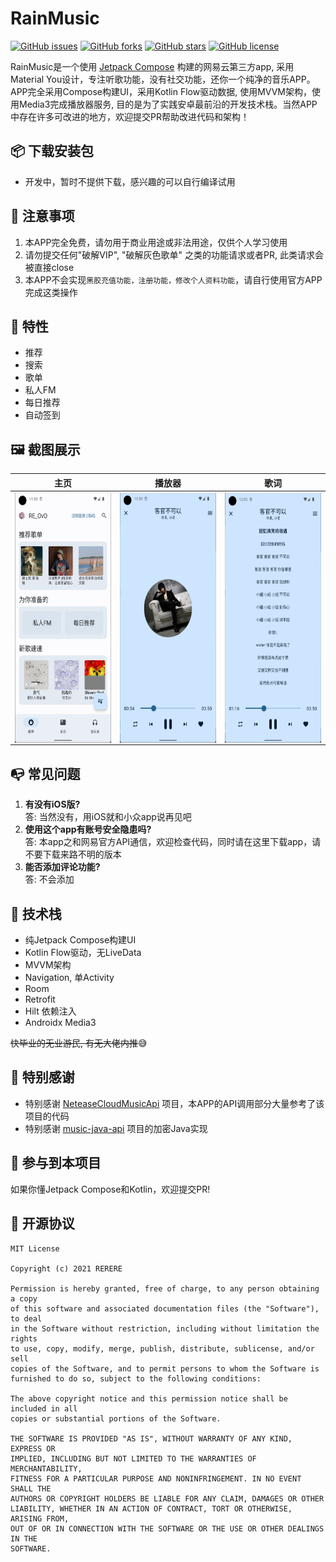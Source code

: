 # RainMusic
[![GitHub issues](https://img.shields.io/github/issues/re-ovo/RainMusic)](https://github.com/re-ovo/RainMusic/issues)
[![GitHub forks](https://img.shields.io/github/forks/re-ovo/RainMusic)](https://github.com/re-ovo/RainMusic/network)
[![GitHub stars](https://img.shields.io/github/stars/re-ovo/RainMusic)](https://github.com/re-ovo/RainMusic/stargazers)
[![GitHub license](https://img.shields.io/github/license/re-ovo/RainMusic)](https://github.com/re-ovo/RainMusic/blob/master/LICENSE)

RainMusic是一个使用 [Jetpack Compose](https://developer.android.com/jetpack/compose) 构建的网易云第三方app, 采用Material You设计，专注听歌功能，没有社交功能，还你一个纯净的音乐APP。   
APP完全采用Compose构建UI，采用Kotlin Flow驱动数据, 使用MVVM架构，使用Media3完成播放器服务, 目的是为了实践安卓最前沿的开发技术栈。当然APP中存在许多可改进的地方，欢迎提交PR帮助改进代码和架构！

## 📦️ 下载安装包
* 开发中，暂时不提供下载，感兴趣的可以自行编译试用

## 👀 注意事项
1. 本APP完全免费，请勿用于商业用途或非法用途，仅供个人学习使用
2. 请勿提交任何"破解VIP", "破解灰色歌单" 之类的功能请求或者PR, 此类请求会被直接close
3. 本APP不会实现`黑胶充值功能，注册功能，修改个人资料功能`，请自行使用官方APP完成这类操作

## 🎯 特性
* 推荐
* 搜索
* 歌单
* 私人FM
* 每日推荐
* 自动签到

## 🖼️ 截图展示
| 主页 | 播放器 | 歌词 |
| ----- | ------| ------|
| <img src="art/index.png" align="left" height="400">| <img src="art/player.png" align="left" height="400">| <img src="art/lyric.png" align="left" height="400"> |

## 📭 常见问题
1. **有没有iOS版?**   
   答: 当然没有，用iOS就和小众app说再见吧
2. **使用这个app有账号安全隐患吗?**   
   答: 本app之和网易官方API通信，欢迎检查代码，同时请在这里下载app，请不要下载来路不明的版本
3. **能否添加评论功能?**   
   答: 不会添加

## 🎲 技术栈
* 纯Jetpack Compose构建UI
* Kotlin Flow驱动，无LiveData
* MVVM架构
* Navigation, 单Activity
* Room
* Retrofit
* Hilt 依赖注入
* Androidx Media3

~~快毕业的无业游民, 有无大佬内推~~😅

## 🤩 特别感谢
* 特别感谢 [NeteaseCloudMusicApi](https://github.com/Binaryify/NeteaseCloudMusicApi) 项目，本APP的API调用部分大量参考了该项目的代码
* 特别感谢 [music-java-api](https://github.com/jnwang95/music-java-api) 项目的加密Java实现

## 🔭 参与到本项目
如果你懂Jetpack Compose和Kotlin，欢迎提交PR!

## 📡 开源协议
```text
MIT License

Copyright (c) 2021 RERERE

Permission is hereby granted, free of charge, to any person obtaining a copy
of this software and associated documentation files (the "Software"), to deal
in the Software without restriction, including without limitation the rights
to use, copy, modify, merge, publish, distribute, sublicense, and/or sell
copies of the Software, and to permit persons to whom the Software is
furnished to do so, subject to the following conditions:

The above copyright notice and this permission notice shall be included in all
copies or substantial portions of the Software.

THE SOFTWARE IS PROVIDED "AS IS", WITHOUT WARRANTY OF ANY KIND, EXPRESS OR
IMPLIED, INCLUDING BUT NOT LIMITED TO THE WARRANTIES OF MERCHANTABILITY,
FITNESS FOR A PARTICULAR PURPOSE AND NONINFRINGEMENT. IN NO EVENT SHALL THE
AUTHORS OR COPYRIGHT HOLDERS BE LIABLE FOR ANY CLAIM, DAMAGES OR OTHER
LIABILITY, WHETHER IN AN ACTION OF CONTRACT, TORT OR OTHERWISE, ARISING FROM,
OUT OF OR IN CONNECTION WITH THE SOFTWARE OR THE USE OR OTHER DEALINGS IN THE
SOFTWARE.
```